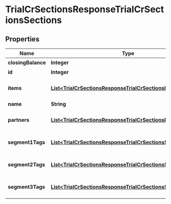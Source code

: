 

# TrialCrSectionsResponseTrialCrSectionsSections


## Properties

| Name | Type | Description | Notes |
|------------ | ------------- | ------------- | -------------|
|**closingBalance** | **Integer** | 期末残高 |  [optional] |
|**id** | **Integer** | 部門ID |  |
|**items** | [**List&lt;TrialCrSectionsResponseTrialCrSectionsItems&gt;**](TrialCrSectionsResponseTrialCrSectionsItems.md) | breakdown_display_type:item, account_item_display_type:account_item指定時のみ含まれる |  [optional] |
|**name** | **String** | 部門名 |  [optional] |
|**partners** | [**List&lt;TrialCrSectionsResponseTrialCrSectionsPartners&gt;**](TrialCrSectionsResponseTrialCrSectionsPartners.md) | breakdown_display_type:partner, account_item_display_type:account_item指定時のみ含まれる |  [optional] |
|**segment1Tags** | [**List&lt;TrialCrSectionsResponseTrialCrSectionsSegment1Tags&gt;**](TrialCrSectionsResponseTrialCrSectionsSegment1Tags.md) | breakdown_display_type:segment_1_tag, account_item_display_type:account_item指定時のみ含まれる |  [optional] |
|**segment2Tags** | [**List&lt;TrialCrSectionsResponseTrialCrSectionsSegment2Tags&gt;**](TrialCrSectionsResponseTrialCrSectionsSegment2Tags.md) | breakdown_display_type:segment_2_tag, account_item_display_type:account_item指定時のみ含まれる |  [optional] |
|**segment3Tags** | [**List&lt;TrialCrSectionsResponseTrialCrSectionsSegment3Tags&gt;**](TrialCrSectionsResponseTrialCrSectionsSegment3Tags.md) | breakdown_display_type:segment_3_tag, account_item_display_type:account_item指定時のみ含まれる |  [optional] |



